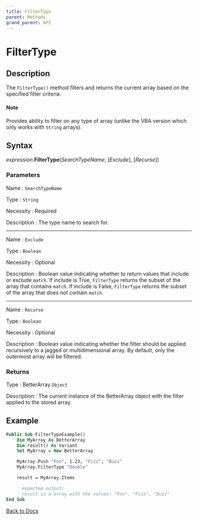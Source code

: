 ```yaml
---
title: FilterType
parent: Methods
grand_parent: API
---
```



# FilterType

## Description
The `FilterType()` method filters and returns the current array based on the specified filter criteria.

#### Note
Provides ability to filter on any type of array (unlike the VBA version which only works with `String` arrays).

## Syntax

*expression*.**FilterType**(*SearchTypeName*, [*Exclude*], [*Recurse*])

### Parameters

Name
: `SearchTypeName`

Type
: `String`

Necessity
: Required

Description
: The type name to search for.

---

Name
: `Exclude`

Type
: `Boolean`

Necessity
: Optional

Description
: Boolean value indicating whether to return values that include or exclude `match`. If include is True, `FilterType` returns the subset of the array that contains `match`. If include is False, `FilterType` returns the subset of the array that does not contain `match`.

---

Name
: `Recurse`

Type
: `Boolean`

Necessity
: Optional

Description
: Boolean value indicating whether the filter should be applied recursively to a jagged or multidimensional array. By default, only the outermost array will be filtered.

### Returns

Type
: BetterArray `Object`

Description
: The current instance of the BetterArray object with the filter applied to the stored array.

## Example

```vb
Public Sub FilterTypeExample()
    Dim MyArray As BetterArray
    Dim result() As Variant
    Set MyArray = New BetterArray

    MyArray.Push "Foo", 1.23, "Fizz", "Buzz"
    MyArray.FilterType "Double"

    result = MyArray.Items

    ' expected output:
    ' result is a array with the values: "Foo", "Fizz", "Buzz"
End Sub
```

[Back to Docs](https://senipah.github.io/VBA-Better-Array/)
